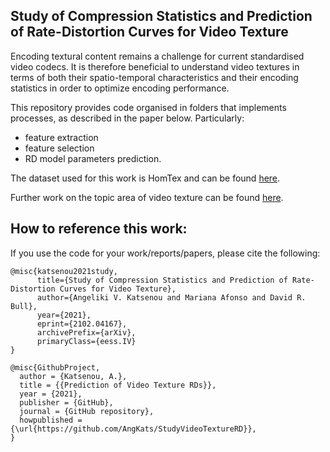 ## Study of Compression Statistics and Prediction of Rate-Distortion Curves for Video Texture

Encoding textural content remains a challenge for current standardised video codecs. It is therefore beneficial to understand video textures in terms of both their spatio-temporal characteristics and their encoding statistics in order to optimize encoding performance.

This repository provides code organised in folders that implements processes, as described in the paper below. Particularly:
- feature extraction 
- feature selection
- RD model parameters prediction.

The dataset used for this work is HomTex and can be found [here](https://data.bristol.ac.uk/data/dataset/1h2kpxmxdhccf1gbi2pmvga6qp).

Further work on the topic area of video texture can be found [here](https://angkats.github.io/video-texture/).

## How to reference this work:
If you use the code for your work/reports/papers, please cite the following:
```
@misc{katsenou2021study,
      title={Study of Compression Statistics and Prediction of Rate-Distortion Curves for Video Texture}, 
      author={Angeliki V. Katsenou and Mariana Afonso and David R. Bull},
      year={2021},
      eprint={2102.04167},
      archivePrefix={arXiv},
      primaryClass={eess.IV}
}

@misc{GithubProject,
  author = {Katsenou, A.},
  title = {{Prediction of Video Texture RDs}},
  year = {2021},
  publisher = {GitHub},
  journal = {GitHub repository},
  howpublished = {\url{https://github.com/AngKats/StudyVideoTextureRD}},
}
```

